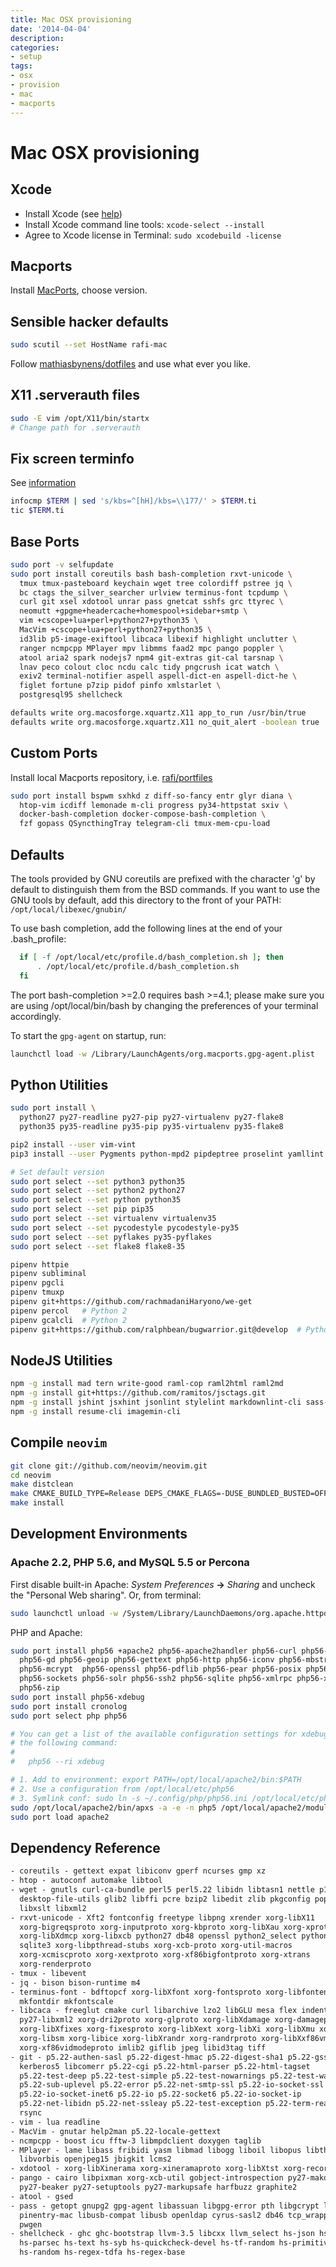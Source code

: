 ```yaml
---
title: Mac OSX provisioning
date: '2014-04-04'
description:
categories:
- setup
tags:
- osx
- provision
- mac
- macports
---
```

# Mac OSX provisioning

## Xcode

- Install Xcode (see [help](https://www.macports.org/install.php))
- Install Xcode command line tools: `xcode-select --install`
- Agree to Xcode license in Terminal: `sudo xcodebuild -license`

## Macports

Install [MacPorts](https://www.macports.org/install.php), choose version.

## Sensible hacker defaults

```sh
sudo scutil --set HostName rafi-mac
```

Follow [mathiasbynens/dotfiles](https://github.com/mathiasbynens/dotfiles/blob/master/.osx)
and use what ever you like.

## X11 .serverauth files

```sh
sudo -E vim /opt/X11/bin/startx
# Change path for .serverauth
```

## Fix screen terminfo

See [information](https://github.com/neovim/neovim/issues/2048#issuecomment-78045837)

```sh
infocmp $TERM | sed 's/kbs=^[hH]/kbs=\\177/' > $TERM.ti
tic $TERM.ti
```

## Base Ports

```sh
sudo port -v selfupdate
sudo port install coreutils bash bash-completion rxvt-unicode \
  tmux tmux-pasteboard keychain wget tree colordiff pstree jq \
  bc ctags the_silver_searcher urlview terminus-font tcpdump \
  curl git xsel xdotool unrar pass gnetcat sshfs grc ttyrec \
  neomutt +gpgme+headercache+homespool+sidebar+smtp \
  vim +cscope+lua+perl+python27+python35 \
  MacVim +cscope+lua+perl+python27+python35 \
  id3lib p5-image-exiftool libcaca libexif highlight unclutter \
  ranger ncmpcpp MPlayer mpv libmms faad2 mpc pango poppler \
  atool aria2 spark nodejs7 npm4 git-extras git-cal tarsnap \
  lnav peco colout cloc ncdu calc tidy pngcrush icat watch \
  exiv2 terminal-notifier aspell aspell-dict-en aspell-dict-he \
  figlet fortune p7zip pidof pinfo xmlstarlet \
  postgresql95 shellcheck

defaults write org.macosforge.xquartz.X11 app_to_run /usr/bin/true
defaults write org.macosforge.xquartz.X11 no_quit_alert -boolean true
```

## Custom Ports

Install local Macports repository, i.e. [rafi/portfiles](https://github.com/rafi/portfiles)

```sh
sudo port install bspwm sxhkd z diff-so-fancy entr glyr diana \
  htop-vim icdiff lemonade m-cli progress py34-httpstat sxiv \
  docker-bash-completion docker-compose-bash-completion \
  fzf gopass QSyncthingTray telegram-cli tmux-mem-cpu-load
```

## Defaults

The tools provided by GNU coreutils are prefixed with the character 'g'
by default to distinguish them from the BSD commands. If you want to use
the GNU tools by default, add this directory to the front of your PATH:
`/opt/local/libexec/gnubin/`

To use bash completion, add the following lines at the end of your .bash_profile:

```sh
  if [ -f /opt/local/etc/profile.d/bash_completion.sh ]; then
      . /opt/local/etc/profile.d/bash_completion.sh
  fi
```

The port bash-completion >=2.0 requires bash >=4.1; please make sure
you are using /opt/local/bin/bash by changing the preferences of your
terminal accordingly.

To start the `gpg-agent` on startup, run:

```sh
launchctl load -w /Library/LaunchAgents/org.macports.gpg-agent.plist
```

## Python Utilities

```sh
sudo port install \
  python27 py27-readline py27-pip py27-virtualenv py27-flake8
  python35 py35-readline py35-pip py35-virtualenv py35-flake8

pip2 install --user vim-vint
pip3 install --user Pygments python-mpd2 pipdeptree proselint yamllint

# Set default version
sudo port select --set python3 python35
sudo port select --set python2 python27
sudo port select --set python python35
sudo port select --set pip pip35
sudo port select --set virtualenv virtualenv35
sudo port select --set pycodestyle pycodestyle-py35
sudo port select --set pyflakes py35-pyflakes
sudo port select --set flake8 flake8-35

pipenv httpie
pipenv subliminal
pipenv pgcli
pipenv tmuxp
pipenv git+https://github.com/rachmadaniHaryono/we-get
pipenv percol   # Python 2
pipenv gcalcli  # Python 2
pipenv git+https://github.com/ralphbean/bugwarrior.git@develop  # Python 2
```

## NodeJS Utilities

```sh
npm -g install mad tern write-good raml-cop raml2html raml2md
npm -g install git+https://github.com/ramitos/jsctags.git
npm -g install jshint jsxhint jsonlint stylelint markdownlint-cli sass-lint
npm -g install resume-cli imagemin-cli
```

## Compile `neovim`

```sh
git clone git://github.com/neovim/neovim.git
cd neovim
make distclean
make CMAKE_BUILD_TYPE=Release DEPS_CMAKE_FLAGS=-DUSE_BUNDLED_BUSTED=OFF CMAKE_EXTRA_FLAGS="-DCMAKE_INSTALL_PREFIX:PATH=/opt/local"
make install
```

## Development Environments

### Apache 2.2, PHP 5.6, and MySQL 5.5 or Percona

First disable built-in Apache: _System Preferences_ **->** _Sharing_
and uncheck the "Personal Web sharing". Or, from terminal:

```sh
sudo launchctl unload -w /System/Library/LaunchDaemons/org.apache.httpd.plist
```

PHP and Apache:

```sh
sudo port install php56 +apache2 php56-apache2handler php56-curl php56-exif \
  php56-gd php56-geoip php56-gettext php56-http php56-iconv php56-mbstring \
  php56-mcrypt  php56-openssl php56-pdflib php56-pear php56-posix php56-soap \
  php56-sockets php56-solr php56-ssh2 php56-sqlite php56-xmlrpc php56-xsl \
  php56-zip
sudo port install php56-xdebug
sudo port install cronolog
sudo port select php php56

# You can get a list of the available configuration settings for xdebug with
# the following command:
#
#   php56 --ri xdebug

# 1. Add to environment: export PATH=/opt/local/apache2/bin:$PATH
# 2. Use a configuration from /opt/local/etc/php56
# 3. Symlink conf: sudo ln -s ~/.config/php/php56.ini /opt/local/etc/php56/php.ini
sudo /opt/local/apache2/bin/apxs -a -e -n php5 /opt/local/apache2/modules/mod_php56.so
sudo port load apache2
```

## Dependency Reference

```txt
- coreutils - gettext expat libiconv gperf ncurses gmp xz
- htop - autoconf automake libtool
- wget - gnutls curl-ca-bundle perl5 perl5.22 libidn libtasn1 nettle p11-kit
  desktop-file-utils glib2 libffi pcre bzip2 libedit zlib pkgconfig popt
  libxslt libxml2
- rxvt-unicode - Xft2 fontconfig freetype libpng xrender xorg-libX11
  xorg-bigreqsproto xorg-inputproto xorg-kbproto xorg-libXau xorg-xproto
  xorg-libXdmcp xorg-libxcb python27 db48 openssl python2_select python_select
  sqlite3 xorg-libpthread-stubs xorg-xcb-proto xorg-util-macros
  xorg-xcmiscproto xorg-xextproto xorg-xf86bigfontproto xorg-xtrans
  xorg-renderproto
- tmux - libevent
- jq - bison bison-runtime m4
- terminus-font - bdftopcf xorg-libXfont xorg-fontsproto xorg-libfontenc
  mkfontdir mkfontscale
- libcaca - freeglut cmake curl libarchive lzo2 libGLU mesa flex indent
  py27-libxml2 xorg-dri2proto xorg-glproto xorg-libXdamage xorg-damageproto
  xorg-libXfixes xorg-fixesproto xorg-libXext xorg-libXi xorg-libXmu xorg-libXt
  xorg-libsm xorg-libice xorg-libXrandr xorg-randrproto xorg-libXxf86vm
  xorg-xf86vidmodeproto imlib2 giflib jpeg libid3tag tiff
- git - p5.22-authen-sasl p5.22-digest-hmac p5.22-digest-sha1 p5.22-gssapi
  kerberos5 libcomerr p5.22-cgi p5.22-html-parser p5.22-html-tagset
  p5.22-test-deep p5.22-test-simple p5.22-test-nowarnings p5.22-test-warn
  p5.22-sub-uplevel p5.22-error p5.22-net-smtp-ssl p5.22-io-socket-ssl
  p5.22-io-socket-inet6 p5.22-io p5.22-socket6 p5.22-io-socket-ip
  p5.22-net-libidn p5.22-net-ssleay p5.22-test-exception p5.22-term-readkey
  rsync
- vim - lua readline
- MacVim - gnutar help2man p5.22-locale-gettext
- ncmpcpp - boost icu fftw-3 libmpdclient doxygen taglib
- MPlayer - lame libass fribidi yasm libmad libogg liboil libopus libtheora
  libvorbis openjpeg15 jbigkit lcms2
- xdotool - xorg-libXinerama xorg-xineramaproto xorg-libXtst xorg-recordproto
- pango - cairo libpixman xorg-xcb-util gobject-introspection py27-mako
  py27-beaker py27-setuptools py27-markupsafe harfbuzz graphite2
- atool - gsed
- pass - getopt gnupg2 gpg-agent libassuan libgpg-error pth libgcrypt libksba
  pinentry-mac libusb-compat libusb openldap cyrus-sasl2 db46 tcp_wrappers
  pwgen
- shellcheck - ghc ghc-bootstrap llvm-3.5 libcxx llvm_select hs-json hs-mtl
  hs-parsec hs-text hs-syb hs-quickcheck-devel hs-tf-random hs-primitive
  hs-random hs-regex-tdfa hs-regex-base
```

